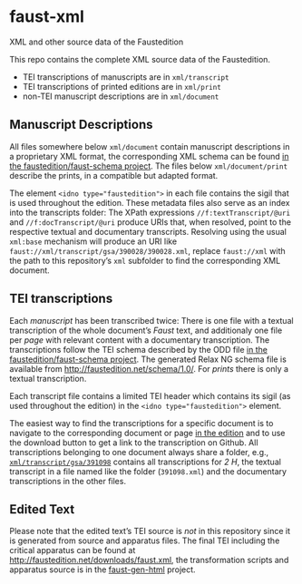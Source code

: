 # faust-xml
XML and other source data of the Faustedition

This repo contains the complete XML source data of the Faustedition.

* TEI transcriptions of manuscripts are in `xml/transcript`
* TEI transcriptions of printed editions are in `xml/print`
* non-TEI manuscript descriptions are in `xml/document`

## Manuscript Descriptions

All files somewhere below `xml/document` contain manuscript descriptions in a proprietary XML format, the corresponding XML schema can be found [in the faustedition/faust-schema project](https://github.com/faustedition/faust-schema/blob/master/src/main/xsd/metadata.xsd). The files below `xml/document/print` describe the prints, in a compatible but adapted format.

The element `<idno type="faustedition">` in each file contains the sigil that is used throughout the edition.
These metadata files also serve as an index into the transcripts folder: The XPath expressions `//f:textTranscript/@uri` and `//f:docTranscript/@uri` produce URIs that, when resolved, point to the respective textual and documentary transcripts. Resolving using the usual `xml:base` mechanism will produce an URI like `faust://xml/transcript/gsa/390028/390028.xml`, replace `faust://xml` with the path to this repository’s `xml` subfolder to find the corresponding XML document. 

## TEI transcriptions

Each _manuscript_ has been transcribed twice: There is one file with a textual transcription of the whole document’s _Faust_ text, and additionaly one file per _page_ with relevant content with a documentary transcription. The transcriptions follow the TEI schema described by the ODD file [in the faustedition/faust-schema project](https://github.com/faustedition/faust-schema/blob/master/src/main/odd/faust-tei.xml). The generated Relax NG schema file is available from <http://faustedition.net/schema/1.0/>. For _prints_ there is only a textual transcription. 

Each transcript file contains a limited TEI header which contains its sigil (as used throughout the edition) in the `<idno type="faustedition">` element.

The easiest way to find the transcriptions for a specific document is to navigate to the corresponding document or page [in the edition](http://faustedition.net/) and to use the download button to get a link to the transcription on Github. All transcriptions belonging to one document always share a folder, e.g., [`xml/transcript/gsa/391098`](https://github.com/faustedition/faust-xml/tree/1.2-RC/xml/transcript/gsa/391098) contains all transcriptions for _2 H_, the textual transcript in a file named like the folder (`391098.xml`) and the documentary transcriptions in the other files.

## Edited Text

Please note that the edited text’s TEI source is _not_ in this repository since it is generated from source and apparatus files. The final TEI including the critical apparatus can be found at <http://faustedition.net/downloads/faust.xml>, the transformation scripts and apparatus source is in the [faust-gen-html](https://github.com/faustedition/faust-gen-html) project.
